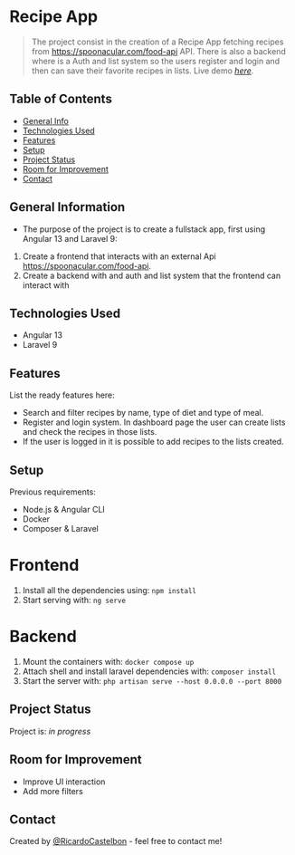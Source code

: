 # Recipe App
> The project consist in the creation of a Recipe App fetching recipes from https://spoonacular.com/food-api API. There is also a backend where is a Auth and list system so the users register and login and then can save their favorite recipes in lists.
> Live demo [_here_](https://recipe-app-castelbon.netlify.app/). <!-- If you have the project hosted somewhere, include the link here. -->

## Table of Contents
* [General Info](#general-information)
* [Technologies Used](#technologies-used)
* [Features](#features)
* [Setup](#setup)
* [Project Status](#project-status)
* [Room for Improvement](#room-for-improvement)
* [Contact](#contact)

## General Information
- The purpose of the project is to create a fullstack app, first using Angular 13 and Laravel 9:
1. Create a frontend that interacts with an external Api https://spoonacular.com/food-api.
2. Create a backend with and auth and list system that the frontend can interact with
<!-- You don't have to answer all the questions - just the ones relevant to your project. -->

## Technologies Used
- Angular 13
- Laravel 9

## Features
List the ready features here:
- Search and filter recipes by name, type of diet and type of meal.
- Register and login system. In dashboard page the user can create lists and check the recipes in those lists.
- If the user is logged in it is possible to add recipes to the lists created.

## Setup
Previous requirements:
- Node.js & Angular CLI
- Docker
- Composer & Laravel
# Frontend
1. Install all the dependencies using:
`npm install`
2. Start serving with:
`ng serve`
# Backend
1. Mount the containers with:
`docker compose up`
2. Attach shell and install laravel dependencies with:
`composer install`
3. Start the server with:
`php artisan serve --host 0.0.0.0 --port 8000`

## Project Status
Project is: _in progress_

## Room for Improvement
- Improve UI interaction
- Add more filters

## Contact
Created by [@RicardoCastelbon](https://github.com/RicardoCastelbon) - feel free to contact me!


<!-- Optional -->
<!-- ## License -->
<!-- This project is open source and available under the [... License](). -->

<!-- You don't have to include all sections - just the one's relevant to your project -->

